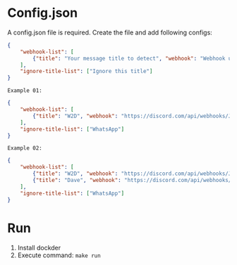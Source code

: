 # Config.json
A config.json file is required. Create the file and add following configs:
```json
{
    "webhook-list": [
        {"title": "Your message title to detect", "webhook": "Webhook url to send when this title is detected"}
    ],
    "ignore-title-list": ["Ignore this title"]
}
```

`Example 01:`
```json
{
    "webhook-list": [
        {"title": "W2D", "webhook": "https://discord.com/api/webhooks/Jais755gh"}
    ],
    "ignore-title-list": ["WhatsApp"]
}
```

`Example 02:`
```json
{
    "webhook-list": [
        {"title": "W2D", "webhook": "https://discord.com/api/webhooks/Jais755gh"}
        {"title": "Dave", "webhook": "https://discord.com/api/webhooks/kona87sab"}
    ],
    "ignore-title-list": ["WhatsApp"]
}
```

# Run
1. Install dockder
2. Execute command: `make run`
